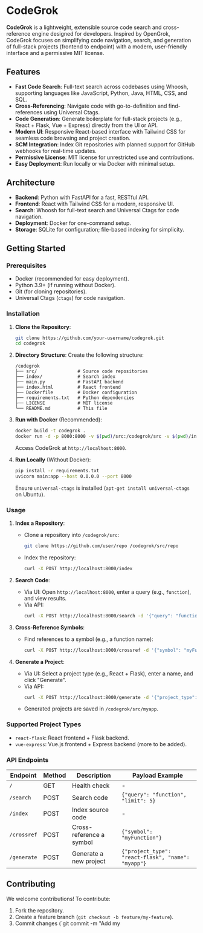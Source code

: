 # CodeGrok

**CodeGrok** is a lightweight, extensible source code search and cross-reference engine designed for developers. Inspired by OpenGrok, CodeGrok focuses on simplifying code navigation, search, and generation of full-stack projects (frontend to endpoint) with a modern, user-friendly interface and a permissive MIT license.

## Features
- **Fast Code Search**: Full-text search across codebases using Whoosh, supporting languages like JavaScript, Python, Java, HTML, CSS, and SQL.
- **Cross-Referencing**: Navigate code with go-to-definition and find-references using Universal Ctags.
- **Code Generation**: Generate boilerplate for full-stack projects (e.g., React + Flask, Vue + Express) directly from the UI or API.
- **Modern UI**: Responsive React-based interface with Tailwind CSS for seamless code browsing and project creation.
- **SCM Integration**: Index Git repositories with planned support for GitHub webhooks for real-time updates.
- **Permissive License**: MIT license for unrestricted use and contributions.
- **Easy Deployment**: Run locally or via Docker with minimal setup.

## Architecture
- **Backend**: Python with FastAPI for a fast, RESTful API.
- **Frontend**: React with Tailwind CSS for a modern, responsive UI.
- **Search**: Whoosh for full-text search and Universal Ctags for code navigation.
- **Deployment**: Docker for one-command setup.
- **Storage**: SQLite for configuration; file-based indexing for simplicity.

## Getting Started

### Prerequisites
- Docker (recommended for easy deployment).
- Python 3.9+ (if running without Docker).
- Git (for cloning repositories).
- Universal Ctags (`ctags`) for code navigation.

### Installation

1. **Clone the Repository**:
   ```bash
   git clone https://github.com/your-username/codegrok.git
   cd codegrok
   ```

2. **Directory Structure**:
   Create the following structure:
   ```
   /codegrok
   ├── src/               # Source code repositories
   ├── index/             # Search index
   ├── main.py            # FastAPI backend
   ├── index.html         # React frontend
   ├── Dockerfile         # Docker configuration
   ├── requirements.txt   # Python dependencies
   ├── LICENSE            # MIT license
   └── README.md          # This file
   ```

3. **Run with Docker** (Recommended):
   ```bash
   docker build -t codegrok .
   docker run -d -p 8000:8000 -v $(pwd)/src:/codegrok/src -v $(pwd)/index:/codegrok/index codegrok
   ```
   Access CodeGrok at `http://localhost:8000`.

4. **Run Locally** (Without Docker):
   ```bash
   pip install -r requirements.txt
   uvicorn main:app --host 0.0.0.0 --port 8000
   ```
   Ensure `universal-ctags` is installed (`apt-get install universal-ctags` on Ubuntu).

### Usage

1. **Index a Repository**:
   - Clone a repository into `/codegrok/src`:
     ```bash
     git clone https://github.com/user/repo /codegrok/src/repo
     ```
   - Index the repository:
     ```bash
     curl -X POST http://localhost:8000/index
     ```

2. **Search Code**:
   - Via UI: Open `http://localhost:8000`, enter a query (e.g., `function`), and view results.
   - Via API:
     ```bash
     curl -X POST http://localhost:8000/search -d '{"query": "function", "limit": 5}' -H "Content-Type: application/json"
     ```

3. **Cross-Reference Symbols**:
   - Find references to a symbol (e.g., a function name):
     ```bash
     curl -X POST http://localhost:8000/crossref -d '{"symbol": "myFunction"}' -H "Content-Type: application/json"
     ```

4. **Generate a Project**:
   - Via UI: Select a project type (e.g., React + Flask), enter a name, and click "Generate".
   - Via API:
     ```bash
     curl -X POST http://localhost:8000/generate -d '{"project_type": "react-flask", "name": "myapp"}' -H "Content-Type: application/json"
     ```
   - Generated projects are saved in `/codegrok/src/myapp`.

### Supported Project Types
- `react-flask`: React frontend + Flask backend.
- `vue-express`: Vue.js frontend + Express backend (more to be added).

### API Endpoints
| Endpoint         | Method | Description                       | Payload Example                                      |
|------------------|--------|-----------------------------------|-----------------------------------------------------|
| `/`              | GET    | Health check                     | -                                                   |
| `/search`        | POST   | Search code                      | `{"query": "function", "limit": 5}`                 |
| `/index`         | POST   | Index source code                | -                                                   |
| `/crossref`      | POST   | Cross-reference a symbol         | `{"symbol": "myFunction"}`                          |
| `/generate`      | POST   | Generate a new project           | `{"project_type": "react-flask", "name": "myapp"}`  |

## Contributing
We welcome contributions! To contribute:
1. Fork the repository.
2. Create a feature branch (`git checkout -b feature/my-feature`).
3. Commit changes (`git commit -m "Add my